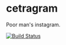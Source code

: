 # cetragram 
Poor man's instagram.

[![Build Status](https://semaphoreci.com/api/v1/emil_shakirov/cetragram_client/branches/master/badge.svg)](https://semaphoreci.com/emil_shakirov/cetragram_client)
